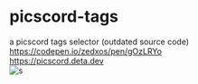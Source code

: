 # picscord-tags
a picscord tags selector (outdated source code)
<br>
https://codepen.io/zedxos/pen/gOzLRYo
<br>
https://picscord.deta.dev
<br>
<img src="https://cdn.discordapp.com/attachments/1004330148205690960/1021067360460865677/ezgif-5-54e7062d8a.mp4" alt="s" >
